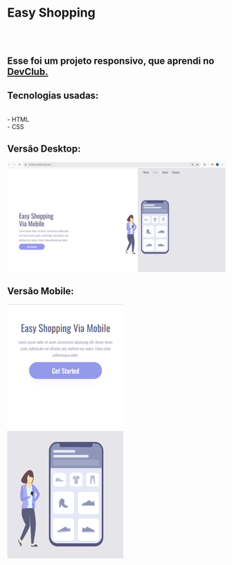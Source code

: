 <h1>Easy Shopping</h1>
<br>
<br>
<h2>Esse foi um projeto responsivo, que aprendi no <a href="https://rodolfomori.com.br/devclub">DevClub.</a></h2>

<h2>Tecnologias usadas:</h2>
<br>
  - HTML
  <br>
  - CSS

<h2>Versão Desktop:</h2>
<img src="https://github.com/matheusd70/easy-shopping/blob/master/images/Captura%20de%20tela%20-%20projeto%20responsivo.png?raw=true"/>

<h2>Versão Mobile:</h2>
<img src="https://github.com/matheusd70/easy-shopping/blob/master/images/Captura%20de%20tela%20-%20celular.png?raw=true"/>
